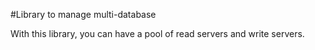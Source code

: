 #Library to manage multi-database

With this library, you can have a pool of read servers and write servers.

